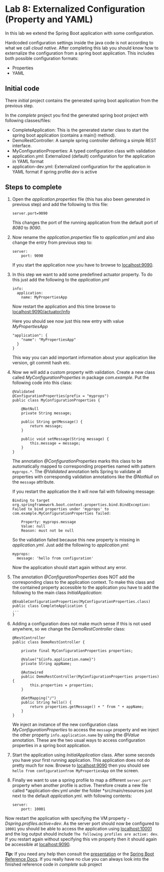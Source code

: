 # Lab 8: Externalized Configuration (Property and YAML)
In this lab we extend the Spring Boot application with some configuration.

Hardcoded configuration settings inside the java code is not according to what we call *cloud native*.
After completing this lab you should know how to externalize the configuration from a spring boot application.
This includes both possible configuration formats:

*  Properties
*  YAML 

## Initial code

There _initial_ project contains the generated spring boot application from the previous step. 

In the _complete_ project you find the generated spring boot project with following classes/files:

* CompleteApplication: This is the generated starter class to start the spring boot application (contains a main() method).
* DemoRestController: A sample spring controller defining a simple REST interface.
* MyConfigurationProperties: A typed configuration class with validation
* application.yml: Externalized (default) configuration for the application in YAML format
* application-dev.yml: Externalized configuration for the application in YAML format if spring profile *dev* is active
 
## Steps to complete

1. Open the *application.properties* file (this has also been generated in previous step) and 
add the following to this file:

    `server.port=9090`
    
    This changes the port of the running application from the default port of *8080* to *9090*. 

2. Now rename the *application.properties* file to *application.yml* and also change the entry from previous step to:

    ```
    server:
        port: 9090
    ```
    
    If you start the application now you have to browse to [localhost:9090](http://localhost:9090).
    
3. In this step we want to add some predefined actuator property. To do this just add the following to the 
*application.yml*

    ```
    info:
      application:
        name: MyPropertiesApp
    ```

    Now restart the application and this time browse to [localhost:9090/actuator/info](http://localhost:9090/actuator/info)
    
    Here you should see now just this new entry with value *MyPropertiesApp*
    
    ```
    "application": {
        "name": "MyPropertiesApp"
      }
    }
    ```
    
    This way you can add important information about your application like version, git commit hash etc. 

4. Now we will add a custom property with validation. 
Create a new class called *MyConfigurationProperties* in package *com.example*. Put the following code into this class:

    ```
    @Validated
    @ConfigurationProperties(prefix = "myprops")
    public class MyConfigurationProperties {
    
        @NotNull
        private String message;
    
        public String getMessage() {
            return message;
        }
    
        public void setMessage(String message) {
            this.message = message;
        }
    }
    ```
    
    The annotation *@ConfigurationProperties* marks this class to be automatically mapped to corresponding properties
    named with pattern `myprops.*`. The *@Validated* annotation tells Spring to validate all properties with correspondig validation
    annotations like the *@NotNull* on the `message` attribute. 

    If you restart the application the it will now fail with following message:
    
    ```
    Binding to target org.springframework.boot.context.properties.bind.BindException: 
    Failed to bind properties under 'myprops' to com.example.MyConfigurationProperties failed:
    
        Property: myprops.message
        Value: null
        Reason: must not be null
    ```

    So the validation failed because this new property is missing in *application.yml*.
    Just add the following to *application.yml*:

    ```
    myprops:
      message: 'hello from configuration'
    ```
    
    Now the application should start again without any error.
    
5. The annotation *@ConfigurationProperties* does NOT add the corresponding class to the application context. To make 
this class and the contained property accessible to the application you have to add the following to the main class
*InitialApplication*:

    ```
    @EnableConfigurationProperties(MyConfigurationProperties.class)
    public class CompleteApplication {
    ...
    }
    ```
     
6. Adding a configuration does not make much sense if this is not used anywhere, so we change the *DemoRestController* class:

    ``` 
    @RestController
    public class DemoRestController {
    
        private final MyConfigurationProperties properties;
    
        @Value("${info.application.name}")
        private String appName;
    
        @Autowired
        public DemoRestController(MyConfigurationProperties properties) {
            this.properties = properties;
        }
    
        @GetMapping("/")
        public String hello() {
            return properties.getMessage() + " from " + appName;
        }
    }
    ```
    
    We inject an instance of the new configuration class *MyConfigurationProperties* to access the `message` property
    and we inject the other property `info.application.name` by using the *@Value* annotation. These are the two usual ways to
    access configuration properties in a spring boot application.

7. Start the application using *InitialApplication* class. 
After some seconds you have your first running application. This application does not do pretty much for now.
Browse to [localhost:9090](http://localhost:9090) then you should see `hello from configurationfrom MyPropertiesApp` on the screen. 

8. Finally we want to use a spring profile to map a different `server.port` property when another profile is active.
Therefore create a new file called *application-dev.yml under the folder *src/main/resources just next to the default *application.yml*.
with following contents:

    ```
    server:
        port: 10001
    ```

Now restart the application with specifying the VM property *-Dspring.profiles.active=dev*. As the server port should now be
configured to `10001` you should be able to access the application using [localhost:10001](http://localhost:10001) and the log output should
include `The following profiles are active: dev`.
If you restart again without specifying this vm property then it should again be accessible at [localhost:9090](http://localhost:9090). 

***Tip:***
If you need any help then consult the [presentation](https://andifalk.github.io/spring-basics-training/presentation/index.html) 
or the [Spring Boot Reference Docs](https://docs.spring.io/spring-boot/docs/current/reference/htmlsingle/#boot-features-external-config). 
If you really have no clue you can always look into the finished reference code in _complete_ sub project

